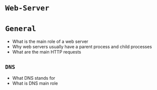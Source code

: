 # `Web-Server`
# `General`
* What is the main role of a web server
* Why web servers usually have a parent process and child processes
* What are the main HTTP requests
## `DNS`
* What DNS stands for
* What is DNS main role

